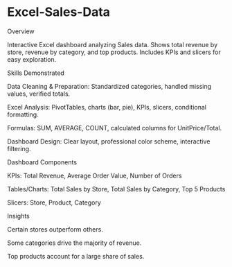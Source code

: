# Excel-Sales-Data
Overview

Interactive Excel dashboard analyzing Sales data. Shows total revenue by store, revenue by category, and top products. Includes KPIs and slicers for easy exploration.

Skills Demonstrated

Data Cleaning & Preparation: Standardized categories, handled missing values, verified totals.

Excel Analysis: PivotTables, charts (bar, pie), KPIs, slicers, conditional formatting.

Formulas: SUM, AVERAGE, COUNT, calculated columns for UnitPrice/Total.

Dashboard Design: Clear layout, professional color scheme, interactive filtering.

Dashboard Components

KPIs: Total Revenue, Average Order Value, Number of Orders

Tables/Charts: Total Sales by Store, Total Sales by Category, Top 5 Products

Slicers: Store, Product, Category

Insights

Certain stores outperform others.

Some categories drive the majority of revenue.

Top products account for a large share of sales.
